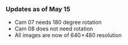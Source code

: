 ### Updates as of May 15
- Cam 07 needs 180 degree rotation
- Cam 08 does not need rotation
- All images are now of 640 × 480 resolution
